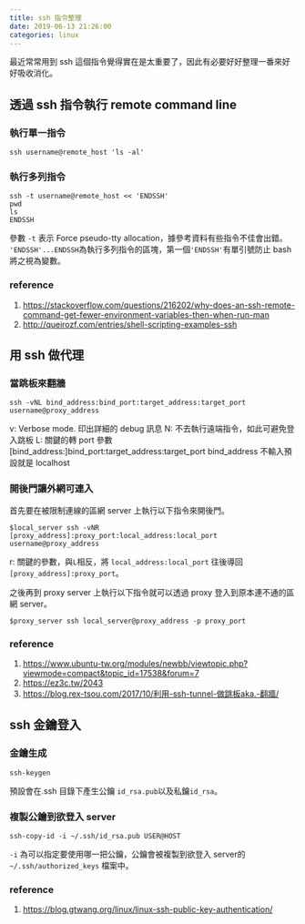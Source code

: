 ```yaml
---
title: ssh 指令整理
date: 2019-06-13 21:26:00
categories: linux
---
```

最近常常用到 ssh 這個指令覺得實在是太重要了，因此有必要好好整理一番來好好吸收消化。
## 透過 ssh 指令執行 remote command line
### 執行單一指令
```bash=
ssh username@remote_host 'ls -al'
```
### 執行多列指令
```bash=
ssh -t username@remote_host << 'ENDSSH'
pwd
ls
ENDSSH
```
參數 `-t` 表示 Force pseudo-tty allocation，據參考資料有些指令不佳會出錯。
`'ENDSSH'...ENDSSH`為執行多列指令的區塊，第一個`'ENDSSH'`有單引號防止 bash 將之視為變數。

### reference
1. https://stackoverflow.com/questions/216202/why-does-an-ssh-remote-command-get-fewer-environment-variables-then-when-run-man
2. http://queirozf.com/entries/shell-scripting-examples-ssh

## 用 ssh 做代理
### 當跳板來翻牆
```bash=
ssh -vNL bind_address:bind_port:target_address:target_port username@proxy_address
```
v: Verbose mode. 印出詳細的 debug 訊息
N: 不去執行遠端指令，如此可避免登入跳板
L: 關鍵的轉 port 參數 [bind_address:]bind_port:target_address:target_port
bind_address 不輸入預設就是 localhost

### 開後門讓外網可連入

首先要在被限制連線的區網 server 上執行以下指令來開後門。
```bash=
$local_server ssh -vNR [proxy_address]:proxy_port:local_address:local_port username@proxy_address
```
r: 關鍵的參數，與`L`相反，將 `local_address:local_port` 往後導回
`[proxy_address]:proxy_port`。

之後再到 proxy server 上執行以下指令就可以透過 proxy 登入到原本連不通的區網 server。
```bash=
$proxy_server ssh local_server@proxy_address -p proxy_port
```

### reference
1. https://www.ubuntu-tw.org/modules/newbb/viewtopic.php?viewmode=compact&topic_id=17538&forum=7
2. https://ez3c.tw/2043
3. https://blog.rex-tsou.com/2017/10/利用-ssh-tunnel-做跳板aka.-翻牆/

## ssh 金鑰登入
### 金鑰生成
```bash=
ssh-keygen
```
預設會在.ssh 目錄下產生公鑰 `id_rsa.pub`以及私鑰`id_rsa`。
### 複製公鑰到欲登入 server
```bash=
ssh-copy-id -i ~/.ssh/id_rsa.pub USER@HOST
```
`-i` 為可以指定要使用哪一把公鑰，公鑰會被複製到欲登入 server的 `~/.ssh/authorized_keys` 檔案中。
### reference
1. https://blog.gtwang.org/linux/linux-ssh-public-key-authentication/